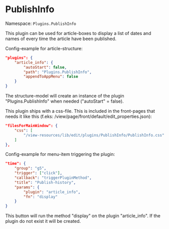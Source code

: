 # PublishInfo
Namespace: `Plugins.PublishInfo`

This plugin can be used for article-boxes to display a list of dates and names of every time the article have been published.

Config-example for article-structure:
```json
"plugins": {
    "article_info": {
        "autoStart": false,
        "path": "Plugins.PublishInfo",
        "appendToAppMenu": false
    }
}
```

The structure-model will create an instance of the plugin "Plugins.PublishInfo" when needed ("autoStart" = false).

This plugin ships with a css-file. This is included in the front-pages that needs it like this (f.eks: /view/page/front/default/edit_properties.json):
```json
"filesForMainWindow": {
    "css": [
        "/view-resources/lib/edit/plugins/PublishInfo/PublishInfo.css"
    ]
},
```
 
Config-example for menu-item triggering the plugin:
```json
"time": {
    "group": "g5",
    "trigger": ["click"],
    "callback": "triggerPluginMethod",
    "title": "Publish-history",
    "params": {
        "plugin": "article_info",
        "fn": "display"
    }
}
```
This button will run the method "display" on the plugin "article_info". If the plugin do not exist it will be created.

